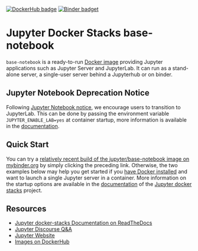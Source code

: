 [![DockerHub badge](https://images.microbadger.com/badges/version/jupyter/base-notebook.svg)](https://microbadger.com/images/martinclaus/base-notebook "Recent tag/version of jupyter/base-notebook")
[![Binder badget](https://mybinder.org/badge_logo.svg)](https://mybinder.org/v2/gh/martinclaus/base-notebook/master "Launch a martinclaus/base-notebook container on mybinder.org")

# Jupyter Docker Stacks base-notebook

`base-notebook` is a ready-to-run [Docker image](https://hub.docker.com/u/martinclaus)
providing Jupyter applications such as Jupyter Server and JupyterLab. It can run as a
stand-alone server, a single-user server behind a Jupyterhub or on binder.

## Jupyter Notebook Deprecation Notice

Following [Jupyter Notebook notice](https://github.com/jupyter/notebook#notice), we encourage users to transition to JupyterLab.
This can be done by passing the environment variable `JUPYTER_ENABLE_LAB=yes` at container startup, 
more information is available in the [documentation](https://jupyter-docker-stacks.readthedocs.io/en/latest/using/common.html#docker-options).

## Quick Start

You can try a
[relatively recent build of the jupyter/base-notebook image on mybinder.org](https://mybinder.org/v2/gh/martinclaus/base-notebook/master?filepath=README.ipynb)
by simply clicking the preceding link. Otherwise, the two examples below may help you get started if
you [have Docker installed](https://docs.docker.com/install/) and want to launch a single Jupyter server in a container.
More information on the startup options are available in the [documentation](https://jupyter-docker-stacks.readthedocs.io/en/latest/using/common.html#docker-options)
of the [Jupyter docker stacks](https://github.com/jupyter/docker-stacks) project.

## Resources

- [Jupyter docker-stacks Documentation on ReadTheDocs](http://jupyter-docker-stacks.readthedocs.io/)
- [Jupyter Discourse Q&A](https://discourse.jupyter.org/c/questions)
- [Jupyter Website](https://jupyter.org)
- [Images on DockerHub](https://hub.docker.com/u/martinclaus)
